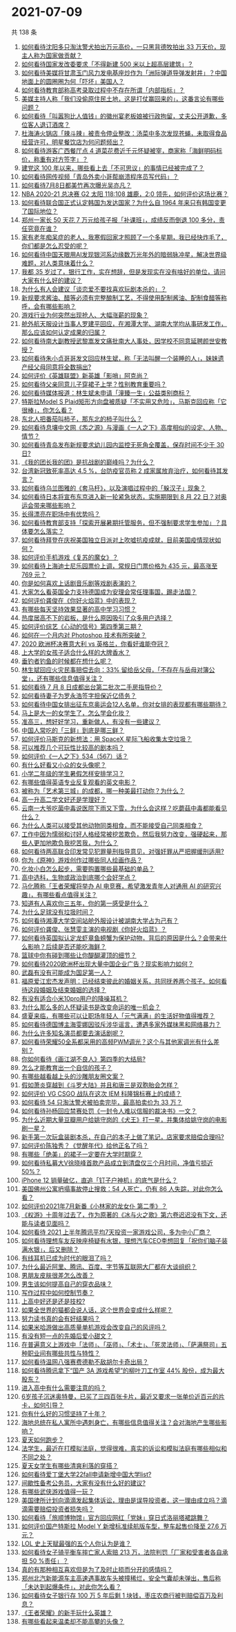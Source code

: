 # 2021-07-09

共 138 条

<!-- BEGIN -->
<!-- 最后更新时间 Fri Jul 09 2021 17:01:53 GMT+0800 (China Standard Time) -->

1. [如何看待沈阳多只淘汰警犬拍出万元高价，一只黑背德牧拍出 33
   万天价，现主人称为国家做贡献？](https://www.zhihu.com/question/470744876)
2. [如何看待国家发改委要求「不得新建 500 米以上超高层建筑」？](https://www.zhihu.com/question/470500743)
3. [如何看待美媒将甘肃玉门风力发电基座炒作为「洲际弹道导弹发射井」？中国地面上的圆圈圈为何「吓坏」美国人？](https://www.zhihu.com/question/470699616)
4. [如何看待教育部称高考录取过程中不存在所谓「内部指标」？](https://www.zhihu.com/question/470851067)
5. [美媒主持人称「我们没偷原住民土地，这是打仗赢回来的」，这番言论有哪些问题？](https://www.zhihu.com/question/471060396)
6. [如何看待「叫嚣狗比人值钱」的徽州宴老板娘被行政拘留，丈夫公开道歉，多位客人退订酒席？](https://www.zhihu.com/question/470671135)
7. [杜海涛火锅店「辣斗辣」被责令停业整改：汤菜中多次发现苍蝇，未取得食品经营许可，明星餐饮店为何问题频出？](https://www.zhihu.com/question/470854902)
8. [如何看待游客广西餐厅点 4
   道菜花费近千元怀疑被宰，商家称「海鲜明码标价，称重有对方签字」？](https://www.zhihu.com/question/470587185)
9. [建党这 100 年以来，哪些看上去「不可思议」的事情已经被完成了？](https://www.zhihu.com/question/468798487)
10. [如何看待网传视频「青岛外卖小哥帮崩溃程序员写代码」？](https://www.zhihu.com/question/470908424)
11. [如何看待7月8日都美竹再次曝光吴亦凡？](https://www.zhihu.com/question/470964638)
12. [NBA 2020-21 总决赛 G2 太阳 118:108 雄鹿，2:0
    领先，如何评价这场比赛？](https://www.zhihu.com/question/471037798)
13. [如何看待联合国正式认定韩国为发达国家？为什么自 1964
    年来只有韩国变更了国际地位？](https://www.zhihu.com/question/470577824)
14. [郑州一家长 50 天花 7 万元给孩子报「补课班」，成绩反而倒退 100
    多分，责任究竟在谁？](https://www.zhihu.com/question/470924203)
15. [家有老年痴呆症的老人，我寒假回家才照顾了一个多星期，我已经快炸毛了，你们都是怎么忍受的呢？](https://www.zhihu.com/question/39952242)
16. [如何看待中国天眼用AI发现银河系边缘数万光年外的暗弱脉冲星，解决世界级难题，对人类意味着什么？](https://www.zhihu.com/question/470923118)
17. [我都 35
    岁过了，银行工作，实在想辞，但是发现实在没有啥好的单位，请问大家有什么好的建议？](https://www.zhihu.com/question/463128218)
18. [为什么有人会建议「谈恋爱不要找喜欢玩剧本杀的」？](https://www.zhihu.com/question/470321362)
19. [新规要求酱油、醋等必须有完整酿制工艺，不得使用配制酱油、配制食醋等称呼，会有哪些影响？](https://www.zhihu.com/question/469064611)
20. [游戏行业为何突然出现抢人、大幅涨薪的现象？](https://www.zhihu.com/question/468141499)
21. [舱外航天服设计当事人罗建平回应，在湘潭大学、湖南大学均从事研发工作，那么应该如何认定成果的归属？](https://www.zhihu.com/question/471078897)
22. [如何看待南大副教授武黎嵩发文痛批南大人事处，因学校不同意延聘颜世安教授？](https://www.zhihu.com/question/470991655)
23. [如何看待朱小贞哥哥发文回应林生斌，称「无法叫醒一个装睡的人」，妹妹遗产经父母同意将全数捐出?](https://www.zhihu.com/question/470995271)
24. [如何评价《英雄联盟》新英雄「影哨」阿克尚？](https://www.zhihu.com/question/470802571)
25. [如何看待父亲同意儿子穿裙子上学？性别教育重要吗？](https://www.zhihu.com/question/470697296)
26. [如何看待媒体报道：林生斌未申请「潼臻一生」公益类别商标？](https://www.zhihu.com/question/471150295)
27. [特斯拉Model S
    Plaid矩形方向盘被质疑「不实用又危险」，马斯克回应称「它很棒」，你怎么看？](https://www.zhihu.com/question/465729695)
28. [东北人把番茄叫柿子，那东北的柿子叫什么？](https://www.zhihu.com/question/459057274)
29. [如何看待息壤中文网《炁之源》与漫画《一人之下》高度相似的设定、人物、情节？](https://www.zhihu.com/question/470549627)
30. [如何看待青岛发布新规要求幼儿园内监控无死角全覆盖，保存时间不少于 30
    日?](https://www.zhihu.com/question/470850606)
31. [《我的团长我的团》是抗战剧的巅峰吗？为什么？](https://www.zhihu.com/question/469818261)
32. [台湾新冠致死率高达 4.5 %，台防疫官员称 2
    成家属放弃治疗，如何看待其发言？](https://www.zhihu.com/question/470950154)
33. [如何看待乌兰图雅的《套马杆》，以及演唱过程中的「躲汉子」现象？](https://www.zhihu.com/question/467271332)
34. [如何看待日本将宣布东京进入新一轮紧急状态，实施期限到 8 月 22
    日？对奥运会带来哪些影响？](https://www.zhihu.com/question/470817265)
35. [长得漂亮在职场中有优势吗？](https://www.zhihu.com/question/470255707)
36. [如何看待教育部支持「探索开展暑期托管服务，但不强制要求学生参加」？具体要怎么落实？](https://www.zhihu.com/question/471080725)
37. [如何看待拜登在庆祝美国独立日派对上吹嘘抗疫成就，目前美国疫情现状如何？](https://www.zhihu.com/question/470332850)
38. [如何评价手机游戏《复苏的魔女》？](https://www.zhihu.com/question/470739380)
39. [如何看待上海迪士尼乐园票价上调，常规日门票价格为 435 元，最高涨至 769
    元？](https://www.zhihu.com/question/471106076)
40. [你是如何喜欢上话剧音乐剧等戏剧表演的？](https://www.zhihu.com/question/274405511)
41. [大家怎么看英国全力支持德国成为安理会常任理事国，踢走法国？](https://www.zhihu.com/question/469971208)
42. [如何评价龚俊在《你好火焰蓝》中的表现？](https://www.zhihu.com/question/469735496)
43. [有哪些每天坚持效果显著的高中学习习惯？](https://www.zhihu.com/question/47351966)
44. [热度居高不下的岩板，是什么原因吸引了众多用户选择？](https://www.zhihu.com/question/465168455)
45. [如何评价综艺《心动的信号》第四季第三期？](https://www.zhihu.com/question/470885166)
46. [如何在一个月内对 Photoshop 技术有所突破？](https://www.zhihu.com/question/39164259)
47. [2020 欧洲杯决赛意大利 vs 英格兰，你看好谁能夺冠？](https://www.zhihu.com/question/470795363)
48. [上大学的女孩子适合什么样的大牌香水？](https://www.zhihu.com/question/467421722)
49. [垂钓者钓鱼的时候都在想什么呢？](https://www.zhihu.com/question/465012075)
50. [林生斌回应火灾民事赔偿去向：33%
    留给岳父母，「不存在与岳母对簿公堂」，还有哪些信息值得关注？](https://www.zhihu.com/question/470947046)
51. [如何看待 7 月 8 日成都出台第二批次二手房指导价？](https://www.zhihu.com/question/470893877)
52. [如何看待妻子为罗永浩签字担保近亿债务？](https://www.zhihu.com/question/470416301)
53. [如何看待中国女排出征东京奥运会12人名单，你对女排的表现都有哪些期待？](https://www.zhihu.com/question/471011853)
54. [马上是大一的女学生了，怎么学会化妆？](https://www.zhihu.com/question/466240214)
55. [准高三，想好好学习，重新做人，有没有一些建议？](https://www.zhihu.com/question/470762012)
56. [中国人常吃的「三鲜」到底是哪三鲜？](https://www.zhihu.com/question/22874325)
57. [如何评价马斯克的新想法：用 SpaceX 星际飞船收集太空垃圾？](https://www.zhihu.com/question/470417380)
58. [可以推荐几个可玩性比较高的剧本吗？](https://www.zhihu.com/question/310162995)
59. [如何评价《一人之下》534（567）话？](https://www.zhihu.com/question/470973567)
60. [有什么好看又小众的女头像呢？](https://www.zhihu.com/question/461076676)
61. [小学二年级的学生暑假怎样安排学习？](https://www.zhihu.com/question/407778994)
62. [有哪些值得英语专业反复观看的英文电影？](https://www.zhihu.com/question/327827779)
63. [被称为「艺术第三城」的成都，哪一种美最打动你？为什么？](https://www.zhihu.com/question/469305591)
64. [高一升高二学文好还是学理好？](https://www.zhihu.com/question/467620671)
65. [云南一大爷吃菌中毒说医院下雨又下雪，为什么会这样？吃蘑菇中毒都能看见什么？](https://www.zhihu.com/question/468729753)
66. [为什么人类可以接受其他动物同类相食，而不能接受自己同类相食？](https://www.zhihu.com/question/470774082)
67. [工作中因为懦弱和讨好人格经常被挖苦欺负，然后我努力改变，强硬起来，那些人更加地欺负我挖苦我，为什么？](https://www.zhihu.com/question/465601275)
68. [如何看待两高联合印发常见犯罪量刑指导意见，对强奸罪从严把握缓刑适用?](https://www.zhihu.com/question/470720972)
69. [你为《原神》游戏创作过哪些同人绘画作品？](https://www.zhihu.com/question/470839069)
70. [化妆小白怎么起步，需要购置哪些最基础的单品？](https://www.zhihu.com/question/466667621)
71. [高中选科，生物或政治到底哪个会好学点？](https://www.zhihu.com/question/470763807)
72. [马化腾称「王者荣耀将举办 AI 电竞赛，希望激发青年人对通用 AI
    的研究兴趣」，有哪些看点值得关注？](https://www.zhihu.com/question/470876217)
73. [知道有人喜欢你三五年，你的第一感受是什么？](https://www.zhihu.com/question/470307831)
74. [为什么足球没有垃圾时间？](https://www.zhihu.com/question/469925636)
75. [如何看待湘潭大学空间站舱外服设计被湖南大学占为己有？](https://www.zhihu.com/question/470753814)
76. [如何评价龚俊、张慧雯主演的电视剧《你好火焰蓝》？](https://www.zhihu.com/question/470093053)
77. [如何看待英国拟认定龙虾章鱼螃蟹为保护动物，背后的原因是什么？会带来什么影响？后续是否还能吃海鲜？](https://www.zhihu.com/question/470831254)
78. [篮球中你有碰到哪些让你醍醐灌顶的细节？](https://www.zhihu.com/question/443277713)
79. [如何看待2020欧洲杯出现大量中国企业广告？现实影响力如何？](https://www.zhihu.com/question/470706106)
80. [武磊有没有可能成为国足第一人？](https://www.zhihu.com/question/468428816)
81. [福原爱江宏杰发声明：已经结束彼此的婚姻关系，共同抚养两个孩子。如何看待这段婚姻及结束婚姻的选择？](https://www.zhihu.com/question/470949555)
82. [有没有适合小米10pro用户的降噪耳机？](https://www.zhihu.com/question/461323088)
83. [为什么那么多的人怀疑读书是改变命运的唯一机会？](https://www.zhihu.com/question/464248567)
84. [盛夏来临，有哪些可以让职场年轻人「元气满满」的生活好物值得推荐？](https://www.zhihu.com/question/470911340)
85. [如何看待德国博主海雯娜因驳斥涉华谣言，遭遇多家外媒抹黑和网络暴力？](https://www.zhihu.com/question/470651162)
86. [为什么许多知名演员都要去演话剧呢？](https://www.zhihu.com/question/306573807)
87. [如何看待荣耀50全系都采用的高频PWM调光？这个与其他家调光有什么差别？](https://www.zhihu.com/question/470901303)
88. [你如何看待《画江湖不良人》第四季的大结局?](https://www.zhihu.com/question/470866019)
89. [怎么才能教育出一个自信的孩子？](https://www.zhihu.com/question/436119718)
90. [有哪些越看越上头的沙雕朋友圈文案？](https://www.zhihu.com/question/470436466)
91. [假如萧炎穿越到《斗罗大陆》并且和唐三是双胞胎会怎样？](https://www.zhihu.com/question/462157366)
92. [如何评价 VG CSGO 战队在这次 IEM
    科隆锦标赛上的成绩？](https://www.zhihu.com/question/470734770)
93. [如何看待 54 只淘汰警犬被拍卖完毕，最高拍卖价为 33 万？](https://www.zhihu.com/question/470711293)
94. [如何看待孙杨回应禁赛处罚《一封令人难以信服的裁决书》一文？](https://www.zhihu.com/question/470784413)
95. [为什么近期大量豆瓣用户给姚守岗的《犬王》打一星，并集体给姚守岗的电影刷一星？](https://www.zhihu.com/question/470166955)
96. [新手第一次玩盒装剧本杀，在自己的本子上做了笔记，店家要求赔偿合理吗?](https://www.zhihu.com/question/470003546)
97. [如何评价陈独秀？《觉醒年代》给他正名了吗？](https://www.zhihu.com/question/464396867)
98. [有哪些「绝美」的裙子一定要在大学时期穿？](https://www.zhihu.com/question/467045821)
99. [如何看待私募大V徐晓峰首款产品成立到清盘仅三个月时间，净值亏损近
    50%？](https://www.zhihu.com/question/470665476)
100. [iPhone 12 销量破亿，直追「钉子户神机」的底气是什么？](https://www.zhihu.com/question/469976462)
101. [美国佛州公寓坍塌事故停止搜救：54 人死亡，仍有 86
     人失踪，对此你怎么看？](https://www.zhihu.com/question/470820913)
102. [如何评价2021年7月新番《小林家的龙女仆 第二季》？](https://www.zhihu.com/question/467201749)
103. [《权游》十周年过去了，作为原著的《冰与火之歌》第六卷迟迟没有下文，还能与读者见面吗？](https://www.zhihu.com/question/460647766)
104. [如何看待 2021
     上半年腾讯平均7天投资一家游戏公司，多为中小厂商？](https://www.zhihu.com/question/470225729)
105. [如何看待理想车友反映座椅疑有水银，理想汽车CEO李想回复「祝你们脑子装满水银」，后又删除？](https://www.zhihu.com/question/470245809)
106. [有线耳机已成为时代的眼泪了吗？](https://www.zhihu.com/question/469440223)
107. [为什么最近阿里、腾讯、百度、字节等互联网大厂都在大谈组织？](https://www.zhihu.com/question/470739484)
108. [男朋友皮肤很差怎么改善？](https://www.zhihu.com/question/450246545)
109. [男生该如何提高自己的穿衣品味？](https://www.zhihu.com/question/316772639)
110. [写作过程中如何控制节奏？](https://www.zhihu.com/question/22576459)
111. [上高中好还是还是技校?](https://www.zhihu.com/question/470216105)
112. [如果全世界的猫都会说人话，这个世界会变成什么样呢？](https://www.zhihu.com/question/470405386)
113. [努力读书真的会有好结果吗？](https://www.zhihu.com/question/464438743)
114. [如果米哈游做出高质量单机游戏会改变自己的风评吗？](https://www.zhihu.com/question/470139464)
115. [有没有短一点的先婚后爱小甜文？](https://www.zhihu.com/question/425137776)
116. [在普遍意义上游戏中「法师」、「巫师」、「术士」、「死灵法师」、「萨满祭司」五种职业间有哪些共性与特性？](https://www.zhihu.com/question/25585026)
117. [如何看待温网八强赛费德勒不敌胡尔卡奇出局？](https://www.zhihu.com/question/470785647)
118. [如何看待腾讯拿下“国产 3A 游戏希望”的柳叶刀工作室 44%
     股份，成为最大股东？](https://www.zhihu.com/question/470251383)
119. [进入高中有什么需要注意的吗？](https://www.zhihu.com/question/470215566)
120. [6岁孩子沉迷奥特曼，已买了三四百张卡片，最近又要求一张单价近百元的片卡，如何引导？](https://www.zhihu.com/question/470324621)
121. [你有什么好的习惯坚持了十年？](https://www.zhihu.com/question/453783511)
122. [海地总统在私人寓所中遇刺身亡，有哪些信息值得关注？会对海地产生哪些影响？](https://www.zhihu.com/question/470711943)
123. [夏天如何跑步？](https://www.zhihu.com/question/324852600)
124. [法学生，最近在打模拟法庭，觉得很难，真实的诉讼和模拟法庭有哪些相似和不同之处？](https://www.zhihu.com/question/460885189)
125. [夏天女学生有哪些清爽利落的穿搭？](https://www.zhihu.com/question/395417374)
126. [如何看待爱丁堡大学22fall申请新增中国大学list?](https://www.zhihu.com/question/470776808)
127. [间歇性备考公务员，大家有没有什么好的建议?](https://www.zhihu.com/question/469998559)
128. [有哪些武侠游戏值得一玩？](https://www.zhihu.com/question/33335885)
129. [美国律所计划向滴滴发起集体诉讼，理由是误导投资者，这一理由成立吗？滴滴需要赔偿投资者损失吗？](https://www.zhihu.com/question/470474222)
130. [如何看待「旅顺博物馆」官方回应网红「党妹」穿日式洛丽塔裙跳舞？](https://www.zhihu.com/question/470365349)
131. [如何评价国产特斯拉 Model Y 新增标准续航版车型，整车起售价降至 27.6
     万元？](https://www.zhihu.com/question/470843237)
132. [LOL 史上天赋最强的五个人你认为是谁？](https://www.zhihu.com/question/468616877)
133. [如何看待女子骑平衡车摔亡家人索赔 213 万，法院判罚「厂家和受害者各自承担 50
     %责任」？](https://www.zhihu.com/question/470594828)
134. [真的有那种相互喜欢但是为了及时止损而分开的感情吗？](https://www.zhihu.com/question/423434356)
135. [郑州北汽新能源车主高速遇事故车头被撞稀烂，安全气囊却未弹出，售后称「未达到起爆条件」，对此你怎么看？](https://www.zhihu.com/question/470624036)
136. [如何看待女子银行存 100 万 5 年后剩 1
     块钱，枣庄农商行被判赔偿百万及利息？](https://www.zhihu.com/question/470516692)
137. [《王者荣耀》的新手玩什么英雄？](https://www.zhihu.com/question/465554551)
138. [有哪些看起来温柔却不能高攀的头像？](https://www.zhihu.com/question/437369852)

<!-- END -->
